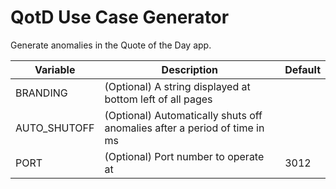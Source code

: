 # QotD Use Case Generator

Generate anomalies in the Quote of the Day app.


|   Variable    | Description   |   Default   |
|---------------|---------------|-------------|
| BRANDING      | (Optional) A string displayed at bottom left of all pages |   |
| AUTO_SHUTOFF  | (Optional) Automatically shuts off anomalies after a period of time in ms |  |
| PORT | (Optional) Port number to operate at | 3012 |

